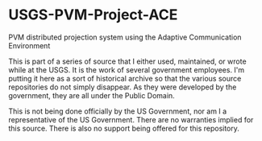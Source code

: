 # USGS-PVM-Project-ACE
PVM distributed projection system using the Adaptive Communication Environment

This is part of a series of source that I either used, maintained, or wrote while at the USGS. It is the work of several government employees. I'm putting it here as a sort of historical archive so that the various source repositories do not simply disappear. As they were developed by the government, they are all under the Public Domain.

This is not being done officially by the US Government, nor am I a representative of the US Government. There are no warranties implied for this source. There is also no support being offered for this repository.
